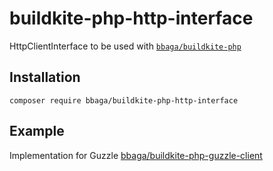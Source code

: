 # buildkite-php-http-interface
HttpClientInterface to be used with [`bbaga/buildkite-php`](https://github.com/bbaga/buildkite-php)

## Installation
```console
composer require bbaga/buildkite-php-http-interface
```

## Example
Implementation for Guzzle [bbaga/buildkite-php-guzzle-client](https://github.com/bbaga/buildkite-php-guzzle-client)
